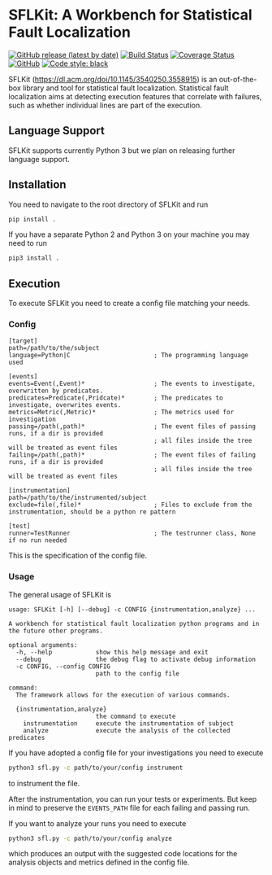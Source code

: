 # SFLKit: A Workbench for Statistical Fault Localization

[![GitHub release (latest by date)](https://img.shields.io/github/v/release/uds-se/sflkit)](https://img.shields.io/github/v/release/uds-se/sflkit)
[![Build Status](https://img.shields.io/github/actions/workflow/status/uds-se/sflkit/test-sflkit.yml?branch=main)](https://img.shields.io/github/actions/workflow/status/uds-se/sflkit/test-sflkit.yml?branch=main)
[![Coverage Status](https://coveralls.io/repos/github/uds-se/sflkit/badge.svg?branch=main)](https://coveralls.io/github/uds-se/sflkit?branch=main)
[![GitHub](https://img.shields.io/github/license/uds-se/sflkit)](https://img.shields.io/github/license/uds-se/sflkit)
[![Code style: black](https://img.shields.io/badge/code%20style-black-000000.svg)](https://github.com/psf/black)

SFLKit (https://dl.acm.org/doi/10.1145/3540250.3558915) is an out-of-the-box library and tool for statistical fault 
localization. Statistical fault localization aims at detecting execution features that correlate with failures, such as 
whether individual lines are part of the execution.

## Language Support

SFLKit supports currently Python 3 but we plan on releasing further language support.

## Installation

You need to navigate to the root directory of SFLKit and run
```sh
pip install .
```
If you have a separate Python 2 and Python 3 on your machine you may need to run
```sh
pip3 install .
```

## Execution

To execute SFLKit you need to create a config file matching your needs.

### Config

```ìni
[target]
path=/path/to/the/subject
language=Python|C                       ; The programming language used

[events]
events=Event(,Event)*                   ; The events to investigate, overwritten by predicates.
predicates=Predicate(,Pridcate)*        ; The predicates to investigate, overwrites events.
metrics=Metric(,Metric)*                ; The metrics used for investigation
passing=/path(,path)*                   ; The event files of passing runs, if a dir is provided
                                        ; all files inside the tree will be treated as event files
failing=/path(,path)*                   ; The event files of failing runs, if a dir is provided
                                        ; all files inside the tree will be treated as event files

[instrumentation]
path=/path/to/the/instrumented/subject
exclude=file(,file)*                    ; Files to exclude from the instrumentation, should be a python re pattern

[test]
runner=TestRunner                       ; The testrunner class, None if no run needed
```

This is the specification of the config file.

### Usage

The general usage of SFLKit is
```
usage: SFLKit [-h] [--debug] -c CONFIG {instrumentation,analyze} ...

A workbench for statistical fault localization python programs and in the future other programs.

optional arguments:
  -h, --help            show this help message and exit
  --debug               the debug flag to activate debug information
  -c CONFIG, --config CONFIG
                        path to the config file

command:
  The framework allows for the execution of various commands.

  {instrumentation,analyze}
                        the command to execute
    instrumentation     execute the instrumentation of subject
    analyze             execute the analysis of the collected predicates
```

If you have adopted a config file for your investigations you need to execute
```sh
python3 sfl.py -c path/to/your/config instrument
```
to instrument the file. 

After the instrumentation, you can run your tests or experiments. But keep in mind to preserve the `EVENTS_PATH` file 
for each failing and passing run.

If you want to analyze your runs you need to execute
```sh
python3 sfl.py -c path/to/your/config analyze
```
which produces an output with the suggested code locations for the analysis objects and metrics defined in the config 
file.
